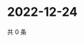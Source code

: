 # 2022-12-24

共 0 条

<!-- BEGIN WEIBO -->
<!-- 最后更新时间 Sat Dec 24 2022 07:13:08 GMT+0800 (China Standard Time) -->

<!-- END WEIBO -->
